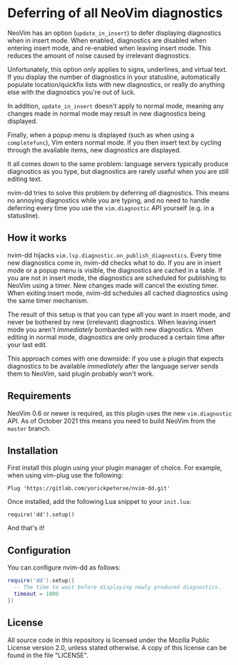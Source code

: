 # Deferring of all NeoVim diagnostics

NeoVim has an option (`update_in_insert`) to defer displaying diagnostics when
in insert mode. When enabled, diagnostics are disabled when entering insert
mode, and re-enabled when leaving insert mode. This reduces the amount of noise
caused by irrelevant diagnostics.

Unfortunately, this option _only_ applies to signs, underlines, and virtual
text. If you display the number of diagnostics in your statusline, automatically
populate location/quickfix lists with new diagnostics, or really do anything
else with the diagnostics you're out of luck.

In addition, `update_in_insert` doesn't apply to normal mode, meaning any
changes made in normal mode may result in new diagnostics being displayed.

Finally, when a popup menu is displayed (such as when using a `completefunc`),
Vim enters normal mode. If you then insert text by cycling through the available
items, new diagnostics are displayed.

It all comes down to the same problem: language servers typically produce
diagnostics as you type, but diagnostics are rarely useful when you are still
editing text.

nvim-dd tries to solve this problem by deferring _all_ diagnostics. This means
no annoying diagnostics while you are typing, and no need to handle deferring
every time you use the `vim.diagnostic` API yourself (e.g. in a statusline).

## How it works

nvim-dd hijacks `vim.lsp.diagnostic.on_publish_diagnostics`. Every time new
diagnostics come in, nvim-dd checks what to do. If you are in insert mode or a
popup menu is visible, the diagnostics are cached in a table. If you are not in
insert mode, the diagnostics are scheduled for publishing to NeoVim using a
timer. New changes made will cancel the existing timer. When exiting insert
mode, nvim-dd schedules all cached diagnostics using the same timer mechanism.

The result of this setup is that you can type all you want in insert mode, and
never be bothered by new (irrelevant) diagnostics. When leaving insert mode you
aren't _immediately_ bombarded with new diagnostics. When editing in normal
mode, diagnostics are only produced a certain time after your last edit.

This approach comes with one downside: if you use a plugin that expects
diagnostics to be available _immediately_ after the language server sends them
to NeoVim, said plugin probably won't work.

## Requirements

NeoVim 0.6 or newer is required, as this plugin uses the new `vim.diagnostic`
API. As of October 2021 this means you need to build NeoVim from the `master`
branch.

## Installation

First install this plugin using your plugin manager of choice. For example, when
using vim-plug use the following:

    Plug 'https://gitlab.com/yorickpeterse/nvim-dd.git'

Once installed, add the following Lua snippet to your `init.lua`:

    require('dd').setup()

And that's it!

## Configuration

You can configure nvim-dd as follows:

```lua
require('dd').setup({
  -- The time to wait before displaying newly produced diagnostics.
  timeout = 1000
})
```

## License

All source code in this repository is licensed under the Mozilla Public License
version 2.0, unless stated otherwise. A copy of this license can be found in the
file "LICENSE".
